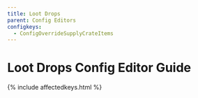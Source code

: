```yaml
---
title: Loot Drops
parent: Config Editors
configkeys:
  - ConfigOverrideSupplyCrateItems
---
```

# Loot Drops Config Editor Guide

{% include affectedkeys.html %}